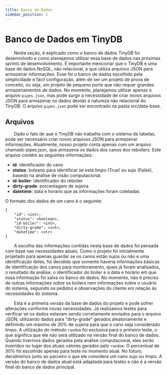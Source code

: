 ```yaml
---
title: Banco de Dados
sidebar_position: 2
---
```


# Banco de Dados em TinyDB

&emsp;&emsp;Nesta seção, é explicado como o banco de dados TinyDB foi desenvolvido e como planejamos utilizar essa base de dados nas próximas sprints de desenvolvimento. É importante mencionar que o TinyDB é uma base de dados NoSQL, não relacional, e que utiliza arquivos JSON para armazenar informações. Esse foi o banco de dados escolhido pela simplicidade e fácil configuração, além de ser um projeto de prova de conceito, ou seja, um projeto de pequeno porte que não requer grandes armazenamentos de dados. No momento, planejamos utilizar apenas o arquivo `pipes.json`, mas pode surgir a necessidade de criar novos arquivos JSON para armazenar os dados devido à natureza não relacional do TinyDB. O arquivo `pipes.json` pode ser encontrado na pasta src/data-base.

## Arquivos

&emsp;&emsp;Dado o fato de que o TinyDB não trabalha com o sistema de tabelas, pode ser necessário criar novos arquivos JSON para armazenar informações. Atualmente, nosso projeto conta apenas com um arquivo chamado pipes.json, que armazena os dados dos canos dos reboilers. Este arquivo contém as seguintes informações:

- **id**: identificador do cano
- **status**: boleano para identificar se está limpo (True) ou sujo (False), basedo na análise de visão computacional.
- **id-boiler**: identificador do reboiler
- **dirty-grade**: porcentagem de sujeira
- **datetime**: data e horário que as informações foram coletadas

O formato dos dados de um cano é o seguinte:

```
{
    "id": <int>,
    "status": <boolean>,
    "id-boiler": <int>,
    "dirty-grade": <int>,
    "datetime": <str>
}
```

&emsp;&emsp;A escolha das informações contidas nesta base de dados foi pensada com base nas necessidades atuais. Como o projeto foi inicialmente projetado para apenas guardar se os canos estão sujos ou não e uma identificação deles, foi decidido que somente haveria informações básicas de identificação dos canos para monitoramento, quais já foram analisados, o resultado da análise, o identificador do boiler e a data e horário em que essa informação foi salva no banco de dados. No momento, não é preciso de outras informações sobre os boilers nem informações sobre o usuário do sistema, seguindo os pedidos e observações do cliente em relação às necessidades do sistema.

&emsp;&emsp;Esta é a primeira versão da base de dados do projeto e pode sofrer alterações conforme novas necessidades. Já realizamos testes para verificar se os dados estavam sendo corretamente enviados para o arquivo JSON, utilizando dados para "dirty-grade" gerados aleatoriamente e definindo um máximo de 30% de sujeira para que o cano seja considerado limpo. A utilização do método `random` foi exclusiva para o primeiro teste, o que significa que ele não será utilizado na versão final do banco de dados. Quando tivermos dados gerados pela análise computacional, eles serão inseridos no lugar dos atuais valores gerados pelo `random`. O percentual de 30% foi escolhido apenas para teste no momento atual. No futuro, decidiremos junto ao parceiro o que ele considera um cano sujo ou limpo. A versão do banco de dados atual está adaptada para testes e não é a versão final do banco de dados principal.







